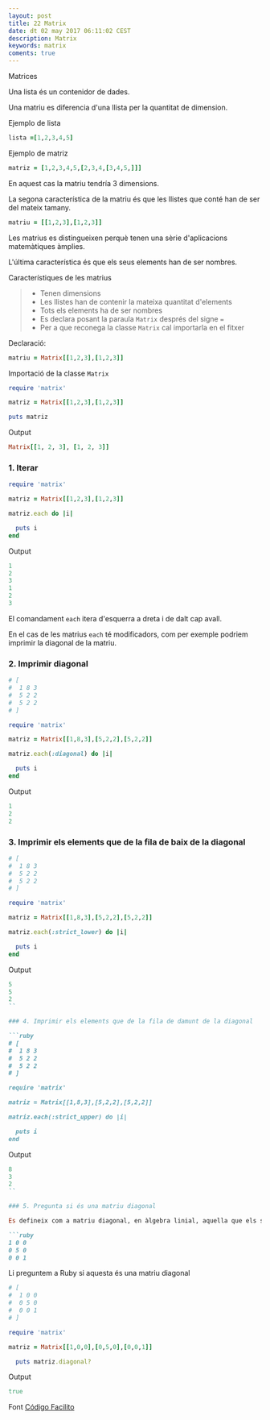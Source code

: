 ```yaml
---
layout: post
title: 22 Matrix
date: dt 02 may 2017 06:11:02 CEST 
description: Matrix 
keywords: matrix
coments: true
---
```


Matrices

Una lista és un contenidor de dades.

Una matriu es diferencia d'una llista per la quantitat de dimension.

Ejemplo de lista

```ruby
lista =[1,2,3,4,5]
```

Ejemplo de matriz
```ruby
matriz = [1,2,3,4,5,[2,3,4,[3,4,5,]]]
```
En aquest cas la matriu tendría 3 dimensions.

La segona característica de la matriu és que les llistes que conté han de ser del mateix tamany.

```ruby
matriu = [[1,2,3],[1,2,3]]
```

Les matrius es distingueixen perquè tenen una sèrie d'aplicacions matemàtiques àmplies.

L'última característica és que els seus elements han de ser nombres.

Característiques de les matrius

> - Tenen dimensions
> - Les llistes han de contenir la mateixa quantitat d'elements
> - Tots els elements ha de ser nombres
> - Es declara posant la paraula `Matrix` després del signe `=`
> - Per a que reconega la classe `Matrix` cal importarla en el fitxer

Declaració:

```ruby
matriu = Matrix[[1,2,3],[1,2,3]]
```

Importació de la classe `Matrix`

```ruby
require 'matrix'

matriz = Matrix[[1,2,3],[1,2,3]]

puts matriz
```

Output

```ruby
Matrix[[1, 2, 3], [1, 2, 3]]
```

### 1. Iterar

```ruby
require 'matrix'

matriz = Matrix[[1,2,3],[1,2,3]]

matriz.each do |i|

  puts i
end
```

Output

```ruby
1
2
3
1
2
3
```

El comandament `each` itera d'esquerra a dreta i de dalt cap avall.

En el cas de les matrius `each` té modificadors, com per exemple podriem imprimir la diagonal de la matriu.

### 2. Imprimir diagonal

```ruby
# [
#  1 8 3
#  5 2 2
#  5 2 2
# ]

require 'matrix'

matriz = Matrix[[1,8,3],[5,2,2],[5,2,2]]

matriz.each(:diagonal) do |i|

  puts i
end
```

Output

```ruby
1
2
2
```

### 3. Imprimir els elements que de la fila de baix de la diagonal

```ruby
# [
#  1 8 3
#  5 2 2
#  5 2 2
# ]

require 'matrix'

matriz = Matrix[[1,8,3],[5,2,2],[5,2,2]]

matriz.each(:strict_lower) do |i|

  puts i
end
```

Output

```ruby
5
5
2
``

### 4. Imprimir els elements que de la fila de damunt de la diagonal

```ruby
# [
#  1 8 3
#  5 2 2
#  5 2 2
# ]

require 'matrix'

matriz = Matrix[[1,8,3],[5,2,2],[5,2,2]]

matriz.each(:strict_upper) do |i|

  puts i
end
```

Output

```ruby
8
3
2
``

### 5. Pregunta si és una matriu diagonal

Es defineix com a matriu diagonal, en àlgebra linial, aquella que els seus elements són `0` excepte la diagonal.

```ruby
1 0 0
0 5 0
0 0 1
```

Li preguntem a Ruby si aquesta és una matriu diagonal

```ruby
# [
#  1 0 0
#  0 5 0
#  0 0 1
# ]

require 'matrix'

matriz = Matrix[[1,0,0],[0,5,0],[0,0,1]]

  puts matriz.diagonal?
```

Output

```ruby
true
```

Font [Código Facilito](https://codigofacilito.com/videos/20-curso-ruby-matrices)
